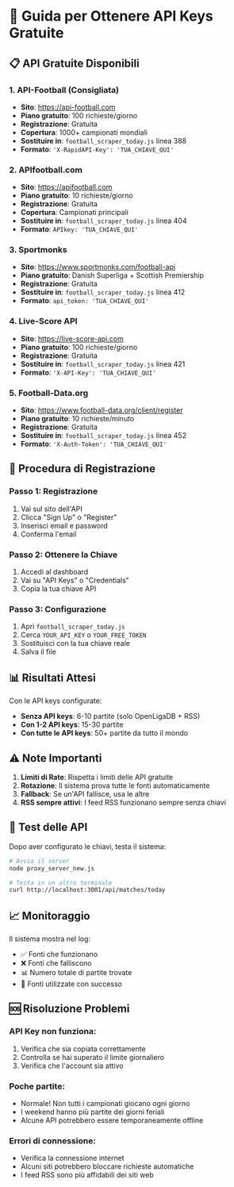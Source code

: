 # 🔑 Guida per Ottenere API Keys Gratuite

## 📋 **API Gratuite Disponibili**

### 1. **API-Football** (Consigliata)
- **Sito**: https://api-football.com
- **Piano gratuito**: 100 richieste/giorno
- **Registrazione**: Gratuita
- **Copertura**: 1000+ campionati mondiali
- **Sostituire in**: `football_scraper_today.js` linea 388
- **Formato**: `'X-RapidAPI-Key': 'TUA_CHIAVE_QUI'`

### 2. **APIfootball.com**
- **Sito**: https://apifootball.com
- **Piano gratuito**: 10 richieste/giorno
- **Registrazione**: Gratuita
- **Copertura**: Campionati principali
- **Sostituire in**: `football_scraper_today.js` linea 404
- **Formato**: `APIkey: 'TUA_CHIAVE_QUI'`

### 3. **Sportmonks**
- **Sito**: https://www.sportmonks.com/football-api
- **Piano gratuito**: Danish Superliga + Scottish Premiership
- **Registrazione**: Gratuita
- **Sostituire in**: `football_scraper_today.js` linea 412
- **Formato**: `api_token: 'TUA_CHIAVE_QUI'`

### 4. **Live-Score API**
- **Sito**: https://live-score-api.com
- **Piano gratuito**: 100 richieste/giorno
- **Registrazione**: Gratuita
- **Sostituire in**: `football_scraper_today.js` linea 421
- **Formato**: `'X-API-Key': 'TUA_CHIAVE_QUI'`

### 5. **Football-Data.org**
- **Sito**: https://www.football-data.org/client/register
- **Piano gratuito**: 10 richieste/minuto
- **Registrazione**: Gratuita
- **Sostituire in**: `football_scraper_today.js` linea 452
- **Formato**: `'X-Auth-Token': 'TUA_CHIAVE_QUI'`

## 🚀 **Procedura di Registrazione**

### Passo 1: Registrazione
1. Vai sul sito dell'API
2. Clicca "Sign Up" o "Register"
3. Inserisci email e password
4. Conferma l'email

### Passo 2: Ottenere la Chiave
1. Accedi al dashboard
2. Vai su "API Keys" o "Credentials"
3. Copia la tua chiave API

### Passo 3: Configurazione
1. Apri `football_scraper_today.js`
2. Cerca `YOUR_API_KEY` o `YOUR_FREE_TOKEN`
3. Sostituisci con la tua chiave reale
4. Salva il file

## 📊 **Risultati Attesi**

Con le API keys configurate:
- **Senza API keys**: 6-10 partite (solo OpenLigaDB + RSS)
- **Con 1-2 API keys**: 15-30 partite
- **Con tutte le API keys**: 50+ partite da tutto il mondo

## ⚠️ **Note Importanti**

1. **Limiti di Rate**: Rispetta i limiti delle API gratuite
2. **Rotazione**: Il sistema prova tutte le fonti automaticamente
3. **Fallback**: Se un'API fallisce, usa le altre
4. **RSS sempre attivi**: I feed RSS funzionano sempre senza chiavi

## 🔧 **Test delle API**

Dopo aver configurato le chiavi, testa il sistema:

```bash
# Avvia il server
node proxy_server_new.js

# Testa in un altro terminale
curl http://localhost:3001/api/matches/today
```

## 📈 **Monitoraggio**

Il sistema mostra nel log:
- ✅ Fonti che funzionano
- ❌ Fonti che falliscono
- 📊 Numero totale di partite trovate
- 🔄 Fonti utilizzate con successo

## 🆘 **Risoluzione Problemi**

### API Key non funziona:
1. Verifica che sia copiata correttamente
2. Controlla se hai superato il limite giornaliero
3. Verifica che l'account sia attivo

### Poche partite:
- Normale! Non tutti i campionati giocano ogni giorno
- I weekend hanno più partite dei giorni feriali
- Alcune API potrebbero essere temporaneamente offline

### Errori di connessione:
- Verifica la connessione internet
- Alcuni siti potrebbero bloccare richieste automatiche
- I feed RSS sono più affidabili dei siti web
